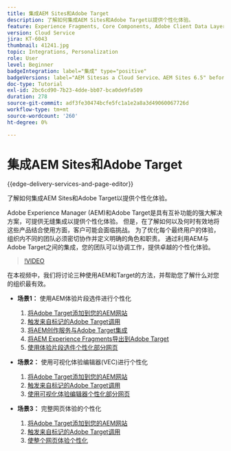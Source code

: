 ```yaml
---
title: 集成AEM Sites和Adobe Target
description: 了解如何集成AEM Sites和Adobe Target以提供个性化体验。
feature: Experience Fragments, Core Components, Adobe Client Data Layer
version: Cloud Service
jira: KT-6043
thumbnail: 41241.jpg
topic: Integrations, Personalization
role: User
level: Beginner
badgeIntegration: label="集成" type="positive"
badgeVersions: label="AEM Sitesas a Cloud Service、AEM Sites 6.5" before-title="false"
doc-type: Tutorial
exl-id: 2bc6cd90-7b23-4dde-bb07-bca0de9fa509
duration: 278
source-git-commit: adf3fe30474bcfe5fc1a1e2a8a3d49060067726d
workflow-type: tm+mt
source-wordcount: '260'
ht-degree: 0%

---
```


# 集成AEM Sites和Adobe Target

{{edge-delivery-services-and-page-editor}}

了解如何集成AEM Sites和Adobe Target以提供个性化体验。

Adobe Experience Manager (AEM)和Adobe Target是具有互补功能的强大解决方案，可提供无缝集成以提供个性化体验。 但是，在了解如何以及何时有效地将这些产品结合使用方面，客户可能会面临挑战。 为了优化每个最终用户的体验，组织内不同的团队必须密切协作并定义明确的角色和职责。 通过利用AEM与Adobe Target之间的集成，您的团队可以协调工作，提供卓越的个性化体验。

>[!VIDEO](https://video.tv.adobe.com/v/41241?quality=12&learn=on)

在本视频中，我们将讨论三种使用AEM和Target的方法，并帮助您了解什么对您的组织最有效。

* __场景1：__ 使用AEM体验片段选件进行个性化

   1. [将Adobe Target添加到您的AEM网站](./add-target-launch-extension.md)
   1. [触发来自标记的Adobe Target调用](./load-and-fire-target.md)
   1. [将AEM创作服务与Adobe Target集成](./setup-aem-target-cloud-service.md)
   1. [将AEM Experience Fragments导出到Adobe Target](./export-experience-fragment-target.md)
   1. [使用体验片段选件个性化部分网页](./create-target-activity.md)

* __场景2：__ 使用可视化体验编辑器(VEC)进行个性化

   1. [将Adobe Target添加到您的AEM网站](./add-target-launch-extension.md)
   1. [触发来自标记的Adobe Target调用](./load-and-fire-target.md)
   1. [使用可视化体验编辑器个性化部分网页](./personalization-using-vec.md)

* __场景3：__ 完整网页体验的个性化

   1. [将Adobe Target添加到您的AEM网站](./add-target-launch-extension.md)
   1. [触发来自标记的Adobe Target调用](./load-and-fire-target.md)
   1. [使整个网页体验个性化](./personalization-web-page.md)
